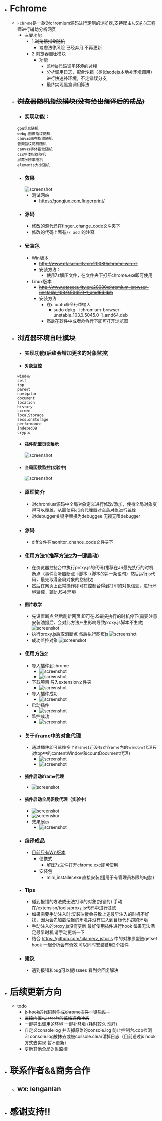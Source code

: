 - # Fchrome
    - `Fchrome`是一款对chromium源码进行定制的浏览器,支持爬虫/JS逆向工程师进行辅助分析网页 
      - 主要功能
        - 1.~~浏览器指纹随机~~
          - 考虑法律风险 已经弃用 不再更新
        - 2.浏览器自吐模块
          - 功能
            - 监控js代码调用环境的过程
            - 分析调用日志，配合沙箱（类似nodejs本地补环境调用）进行快速补环境，不走错误分支
            - 最终实现黑盒调用算法
    - ## ~~浏览器随机指纹模块(没有给出编译后的成品)~~
        - ### 实现功能：
        ```
        gpu信息随机
        webgl图像指纹随机
        canvas画布指纹随机
        音频指纹随机随机
        canvas字体指纹随机
        css字体指纹随机
        屏幕分辨率随机
        elements大小随机
        ```
        - ### 效果
            ![screenshot](imgs/screenshot.png)
            - 测试网站 
                - https://gongjux.com/fingerprint/
        - ### 源码
            - 修改的源代码在finger_change_code文件夹下
            - 修改的代码上面有`// add `的注释
        - ### ~~安装包~~
            - Win版本
                - ~~http://www.dtasecurity.cn:20080/chrome.win.7z~~
                - 安装方法：
                    - 使用7z解压文件，在文件夹下打开chrome.exe即可使用
            - Linux版本
                - ~~http://www.dtasecurity.cn:20080/chromium-browser-unstable_103.0.5045.0-1_amd64.deb~~
                - 安装方法
                    - 在ubuntu命令行中输入 
                        - sudo dpkg -i chromium-browser-unstable_103.0.5045.0-1_amd64.deb
                    - 然后在软件中或者命令行下即可打开浏览器
    - ## 浏览器环境自吐模块
        - ### 实现功能(后续会增加更多的对象监控)
        - #### 对象监控
        ```
        window
        self
        top
        parent
        navigator
        document
        location
        history
        screen
        localStorage
        sessionStorage
        performance
        indexedDB
        crypto
        ```
        - #### 插件配置页面展示
          ![screenshot](imgs/extension7.png) 
        - #### 全局函数监控(实验中)
          ![screenshot](imgs/function2.png)
        - ### 原理简介
            - 对chromium源码中全局对象定义进行修改/添加，使得全局对象变得可以覆盖，从而使用JS的代理器对全局对象进行监控
            - 对debugger关键字替换为debuggee 无视无限debugger
        - ### 源码
            - diff文件在monitor_change_code文件夹下
        - ### 使用方法1(推荐方法2为一键启动)
          - 在浏览器控制台中执行proxy.js的代码(推荐在JS最先执行的时机断点（事件侦听器断点->脚本->脚本的第一条语句）然后运行js代码，最先取得全局对象的控制权)
          - 然后在网页上正常操作即可在控制台得到打印的对象信息，进行环境监控，辅助JS补环境
        - #### 图片教学
          - 先设置断点 然后刷新网页 即可在JS最先执行的时机停下(需要注意安装油猴后，会对此方法产生影响导致proxy.js脚本不生效)
            ![screenshot](imgs/screenshot1.jpg)
          - 执行proxy.js后取消断点 然后执行网页js
            ![screenshot](imgs/screenshot2.jpg)
          - 成功监控对象
            ![screenshot](imgs/screenshot3.jpg)
        - ### 使用方法2
          - 导入插件到chrome
            - ![screenshot](imgs/extension1.png)
            - ![screenshot](imgs/extension2.png)
          - 下载项目 导入extension文件夹
            - ![screenshot](imgs/extension3.png)
          - 导入插件成功
            - ![screenshot](imgs/extension4.png)
          - 启动插件
            - ![screenshot](imgs/extension5.png) 
          - 监控成功
            - ![screenshot](imgs/extension6.png) 
        - ### 关于iframe中的对象代理
          - 通过插件即可监控多个iframe(还没有对iframe内的window代理只对top中的contentWindow和countDocument代理)
            - ![screenshot](imgs/iframe1.png)
            - ![screenshot](imgs/iframe2.png)
        - #### 插件启动iframe代理
            - ![screenshot](imgs/iframe_extension1.png)
        - #### 插件启动全局函数代理（实验中）
          - ![screenshot](imgs/function1.png)
          - ![screenshot](imgs/function2.png)
          - 效果展示
            - ![screenshot](imgs/function3.png)
        - ### 编译成品
            - [目前只有Win版本](https://github.com/daisixuan/Fchrome/releases)
                - 便携式
                    - 解压7z文件打开chrome.exe即可使用
                - 安装包
                    - mini_installer.exe 直接安装(适用于有管理员权限的电脑)
        - ### Tips
            - 碰到报错的方法或无法打印的对象(报错的) 手动在/extension/tools/proxy.js代码中进行过滤
            - 如果需要手动注入时:安装油猴会导致上述最早注入的时机不好找，因为会先加载油猴的环境并没有进入到目标代码跑的环境
            - 手动注入的proxy.js没有更新 最好使用插件进行hook 如果无法满足最早时机 请手动更新一下
            - 结合 https://github.com/cilame/v_jstools 中的对象原型链getset hook 一起分析会有奇效 可以同时安装使用2个插件
        
        - ### 建议
          - 遇到报错和bug可以提Issues 看到会回复解决

- # 后续更新方向
  - todo
    - ~~js hook的代码制作成chrome插件一键启动！~~
    - ~~直接内置v_jstools的监控避免冲突~~
    - 一键导出调用的环境 一键补环境 (耗时较久 难肝)
    - 自定义console.log 并去掉原始的console.log 防止控制台/cdp检测 和 console.log被抹去或被console.clear清掉日志（目前通过js hook方式去实现 暂不更新）
    - 更新其他全局对象监控

- # 联系作者&&商务合作
  - ## wx: lenganlan

- # 感谢支持!!

